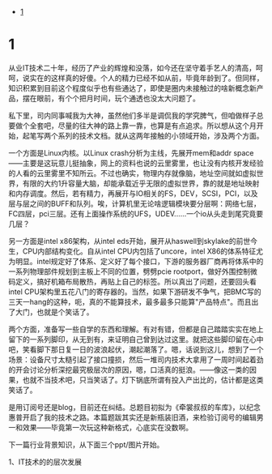 
<!-- @import "[TOC]" {cmd="toc" depthFrom=1 depthTo=6 orderedList=false} -->

<!-- code_chunk_output -->

* [1](#1)

<!-- /code_chunk_output -->

# 1 

从业IT技术二十年，经历了产业的辉煌和没落，如今还在坚守着手艺人的清高，呵呵，说实在的这样真的好傻。个人的精力已经不如从前，毕竟年龄到了。但同样，知识积累到目前这个程度似乎也有些通达了，即使是圈内未接触过的啥新概念新产品，摆在眼前，有个个把月时间，玩个通透也没太大问题了。

私下里，司内同事喊我为大神，虽然他们多半是调侃我的学究脾气，但咱做样子总要做个全套吧，尽量的往大神的路上靠一靠，也算是有点追求。所以想从这个月开始，起笔写两个系列的技术文档。就从这两年接触的小领域开始，涉及两个方面。

一个方面是Linux内核。以Linux crash分析为主线，先展开mem和addr space——主要是这玩意儿挺抽象，网上的资料也说的云里雾里，也让没有内核开发经验的人看的云里雾里不知所云。不过也确实，物理内存就像脑，地址空间就如虚拟世界，有限的大约1升容量大脑，却能承载近乎无限的虚拟世界，靠的就是地址映射和内存调度。然后，若有精力，再展开与IO相关的FS，DEV，SCSI，PCI，以及层与层之间的BUFF和队列。唉，计算机里无论啥逻辑模块要分层啊：网络七层， FC四层，pci三层。还有上面操作系统的UFS，UDEV......一个io从头走到尾究竟要几层？

另一方面是intel x86架构，从intel eds开始，展开从haswell到skylake的前世今生，CPU内部结构变化。自从intel CPU内包括了uncore，intel X86的体系特征尤为明显。intel规定好了体系、定义好了每个接口，下游的服务器厂商再将体系中的一系列物理部件规划到主板上不同的位置，劈劈pcie rootport，做好外围控制微码定义，搞好机箱布局散热，再贴上自己的标签。所以真出了问题，还要回头看intel CPU架构里五花八门的寄存器的。当然，如果下游研发不争气，把BMC写的三天一hang的这种，呃，真的不能算技术，最多最多只能算"产品特点"。而且出了大门，也就是个笑话了。

两个方面，准备写一些自学的东西和理解。有对有错，但都是自己踏踏实实在地上留下的一系列脚印，从无到有，来证明自己曾到达过这里。就把这些脚印留在心中吧，笑看脚下那日复一日的波浪起伏，潮起潮落了。嗯，话说到这儿，想到了一个场景：设备尺寸太糙引起了接口撞损，然后一堆司内技术大拿用了一周时间起着劲的开会讨论分析深挖最究极层次的原因，嗯，口活真的挺浪。——像这一类的因果，也就不当技术吧，只当笑话了。灯下锅底所谓有投入产出比的，估计都是这类笑话了。

是用订阅号还是blog，目前还在纠结。总题目初拟为《牵裳叔叔的车库》，以纪念惠普开启了我的技术之路。本篇题跋其实还是新瓶装旧酒，来检验订阅号的编辑男一和效果——毕竟第一次玩这种新格式，心底实在没数啊。

下一篇行业背景知识，从下面三个ppt/图片开始。

1、IT技术的的层次发展
